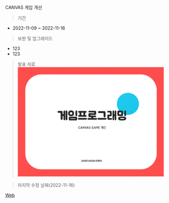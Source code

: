 CANVAS 게임 개선
>기간
* 2022-11-09 ~ 2022-11-16
>보완 및 업그레이드
  * 123
  * 123
> 발표 자료
![ppt 화면](./ppt/ppt.jpg)

> 마지막 수정 날짜(2022-11-16)

[Web](https://gamephtml.netlify.app/)
